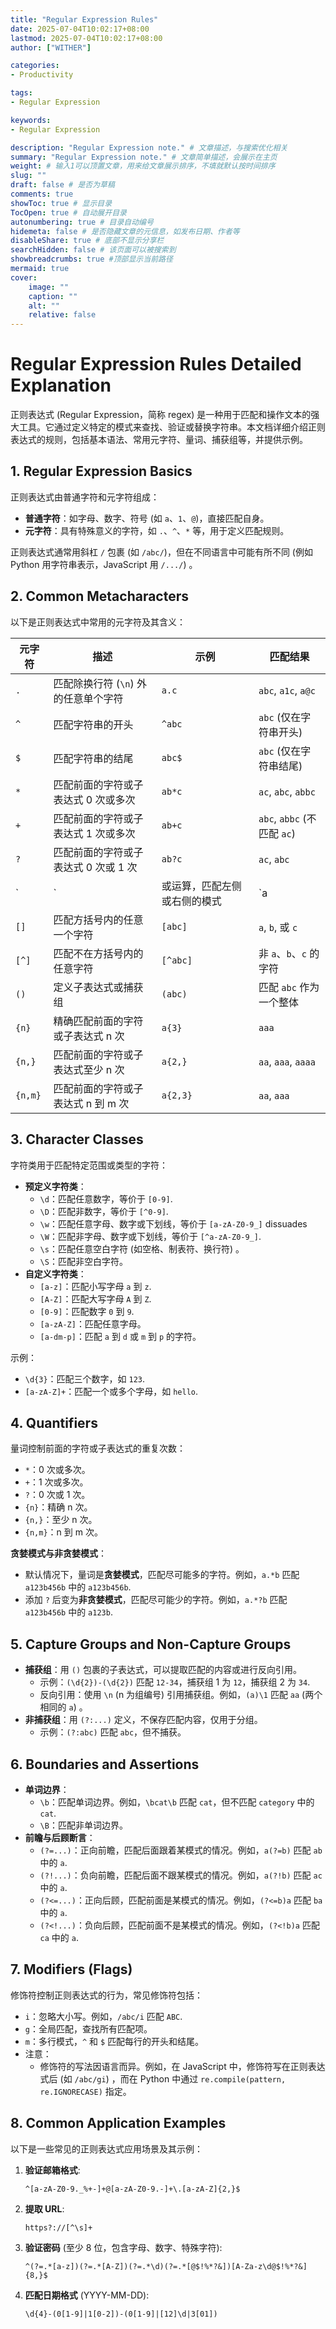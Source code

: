 ```yaml
---
title: "Regular Expression Rules"
date: 2025-07-04T10:02:17+08:00
lastmod: 2025-07-04T10:02:17+08:00
author: ["WITHER"]

categories:
- Productivity

tags:
- Regular Expression

keywords:
- Regular Expression

description: "Regular Expression note." # 文章描述，与搜索优化相关
summary: "Regular Expression note." # 文章简单描述，会展示在主页
weight: # 输入1可以顶置文章，用来给文章展示排序，不填就默认按时间排序
slug: ""
draft: false # 是否为草稿
comments: true
showToc: true # 显示目录
TocOpen: true # 自动展开目录
autonumbering: true # 目录自动编号
hidemeta: false # 是否隐藏文章的元信息，如发布日期、作者等
disableShare: true # 底部不显示分享栏
searchHidden: false # 该页面可以被搜索到
showbreadcrumbs: true #顶部显示当前路径
mermaid: true
cover:
    image: ""
    caption: ""
    alt: ""
    relative: false
---
```


# Regular Expression Rules Detailed Explanation

正则表达式 (Regular Expression，简称 regex) 是一种用于匹配和操作文本的强大工具。它通过定义特定的模式来查找、验证或替换字符串。本文档详细介绍正则表达式的规则，包括基本语法、常用元字符、量词、捕获组等，并提供示例。

## 1. Regular Expression Basics

正则表达式由普通字符和元字符组成：
- **普通字符**：如字母、数字、符号 (如 `a`、`1`、`@`)，直接匹配自身。
- **元字符**：具有特殊意义的字符，如 `.`、`^`、`*` 等，用于定义匹配规则。

正则表达式通常用斜杠 `/` 包裹 (如 `/abc/`)，但在不同语言中可能有所不同 (例如 Python 用字符串表示，JavaScript 用 `/.../`) 。

## 2. Common Metacharacters

以下是正则表达式中常用的元字符及其含义：

| 元字符 | 描述 | 示例 | 匹配结果 |
| ------ | ------ | ------ | ------ |
| `.` | 匹配除换行符 (`\n`) 外的任意单个字符 | `a.c` | `abc`, `a1c`, `a@c` |
| `^` | 匹配字符串的开头 | `^abc` | `abc` (仅在字符串开头)  |
| `$` | 匹配字符串的结尾 | `abc$` | `abc` (仅在字符串结尾)  |
| `*` | 匹配前面的字符或子表达式 0 次或多次 | `ab*c` | `ac`, `abc`, `abbc` |
| `+` | 匹配前面的字符或子表达式 1 次或多次 | `ab+c` | `abc`, `abbc` (不匹配 `ac`)  |
| `?` | 匹配前面的字符或子表达式 0 次或 1 次 | `ab?c` | `ac`, `abc` |
| `|` | 或运算，匹配左侧或右侧的模式 | `a|b` | `a` 或 `b` |
| `[]` | 匹配方括号内的任意一个字符 | `[abc]` | `a`, `b`, 或 `c` |
| `[^]` | 匹配不在方括号内的任意字符 | `[^abc]` | 非 `a`、`b`、`c` 的字符 |
| `()` | 定义子表达式或捕获组 | `(abc)` | 匹配 `abc` 作为一个整体 |
| `{n}` | 精确匹配前面的字符或子表达式 n 次 | `a{3}` | `aaa` |
| `{n,}` | 匹配前面的字符或子表达式至少 n 次 | `a{2,}` | `aa`, `aaa`, `aaaa` |
| `{n,m}` | 匹配前面的字符或子表达式 n 到 m 次 | `a{2,3}` | `aa`, `aaa` |

## 3. Character Classes

字符类用于匹配特定范围或类型的字符：

- **预定义字符类**：
  - `\d`：匹配任意数字，等价于 `[0-9]`.
  - `\D`：匹配非数字，等价于 `[^0-9]`.
  - `\w`：匹配任意字母、数字或下划线，等价于 `[a-zA-Z0-9_]` dissuades
  - `\W`：匹配非字母、数字或下划线，等价于 `[^a-zA-Z0-9_]`.
  - `\s`：匹配任意空白字符 (如空格、制表符、换行符) 。
  - `\S`：匹配非空白字符。
- **自定义字符类**：
  - `[a-z]`：匹配小写字母 `a` 到 `z`.
  - `[A-Z]`：匹配大写字母 `A` 到 `Z`.
  - `[0-9]`：匹配数字 `0` 到 `9`.
  - `[a-zA-Z]`：匹配任意字母。
  - `[a-dm-p]`：匹配 `a` 到 `d` 或 `m` 到 `p` 的字符。

示例：
- `\d{3}`：匹配三个数字，如 `123`.
- `[a-zA-Z]+`：匹配一个或多个字母，如 `hello`.

## 4. Quantifiers

量词控制前面的字符或子表达式的重复次数：

- `*`：0 次或多次。
- `+`：1 次或多次。
- `?`：0 次或 1 次。
- `{n}`：精确 n 次。
- `{n,}`：至少 n 次。
- `{n,m}`：n 到 m 次。

**贪婪模式与非贪婪模式**：
- 默认情况下，量词是**贪婪模式**，匹配尽可能多的字符。例如，`a.*b` 匹配 `a123b456b` 中的 `a123b456b`.
- 添加 `?` 后变为**非贪婪模式**，匹配尽可能少的字符。例如，`a.*?b` 匹配 `a123b456b` 中的 `a123b`.

## 5. Capture Groups and Non-Capture Groups

- **捕获组**：用 `()` 包裹的子表达式，可以提取匹配的内容或进行反向引用。
  - 示例：`(\d{2})-(\d{2})` 匹配 `12-34`，捕获组 1 为 `12`，捕获组 2 为 `34`.
  - 反向引用：使用 `\n` (n 为组编号) 引用捕获组。例如，`(a)\1` 匹配 `aa` (两个相同的 `a`) 。
- **非捕获组**：用 `(?:...)` 定义，不保存匹配内容，仅用于分组。
  - 示例：`(?:abc)` 匹配 `abc`，但不捕获。

## 6. Boundaries and Assertions

- **单词边界**：
  - `\b`：匹配单词边界。例如，`\bcat\b` 匹配 `cat`，但不匹配 `category` 中的 `cat`.
  - `\B`：匹配非单词边界。
- **前瞻与后顾断言**：
  - `(?=...)`：正向前瞻，匹配后面跟着某模式的情况。例如，`a(?=b)` 匹配 `ab` 中的 `a`.
  - `(?!...)`：负向前瞻，匹配后面不跟某模式的情况。例如，`a(?!b)` 匹配 `ac` 中的 `a`.
  - `(?<=...)`：正向后顾，匹配前面是某模式的情况。例如，`(?<=b)a` 匹配 `ba` 中的 `a`.
  - `(?<!...)`：负向后顾，匹配前面不是某模式的情况。例如，`(?<!b)a` 匹配 `ca` 中的 `a`.

## 7. Modifiers (Flags) 

修饰符控制正则表达式的行为，常见修饰符包括：
- `i`：忽略大小写。例如，`/abc/i` 匹配 `ABC`.
- `g`：全局匹配，查找所有匹配项。
- `m`：多行模式，`^` 和 `$` 匹配每行的开头和结尾。
- 注意：
  - 修饰符的写法因语言而异。例如，在 JavaScript 中，修饰符写在正则表达式后 (如 `/abc/gi`) ，而在 Python 中通过 `re.compile(pattern, re.IGNORECASE)` 指定。

## 8. Common Application Examples

以下是一些常见的正则表达式应用场景及其示例：

1. **验证邮箱格式**:
   ```regex
   ^[a-zA-Z0-9._%+-]+@[a-zA-Z0-9.-]+\.[a-zA-Z]{2,}$
   ```
2. **提取 URL**:
    ```regex
    https?://[^\s]+
    ```
3. **验证密码** (至少 8 位，包含字母、数字、特殊字符):
    ```regex
    ^(?=.*[a-z])(?=.*[A-Z])(?=.*\d)(?=.*[@$!%*?&])[A-Za-z\d@$!%*?&]{8,}$
    ```
4. **匹配日期格式** (YYYY-MM-DD):
    ```regex
    \d{4}-(0[1-9]|1[0-2])-(0[1-9]|[12]\d|3[01])
    ```

